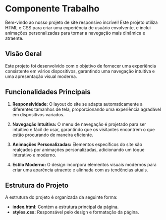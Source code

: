 # Componente Trabalho

Bem-vindo ao nosso projeto de site responsivo incrível! Este projeto utiliza HTML e CSS para criar uma experiência de usuário envolvente, e inclui animações personalizadas para tornar a navegação mais dinâmica e atraente.

## Visão Geral

Este projeto foi desenvolvido com o objetivo de fornecer uma experiência consistente em vários dispositivos, garantindo uma navegação intuitiva e uma apresentação visual moderna.

## Funcionalidades Principais

1. **Responsividade:** O layout do site se adapta automaticamente a diferentes tamanhos de tela, proporcionando uma experiência agradável em dispositivos variados.

2. **Navegação Intuitiva:** O menu de navegação é projetado para ser intuitivo e fácil de usar, garantindo que os visitantes encontrem o que estão procurando de maneira eficiente.

3. **Animações Personalizadas:** Elementos específicos do site são realçados por animações personalizadas, adicionando um toque interativo e moderno.

4. **Estilo Moderno:** O design incorpora elementos visuais modernos para criar uma aparência atraente e alinhada com as tendências atuais.

## Estrutura do Projeto

A estrutura do projeto é organizada da seguinte forma:

-   **index.html:** Contém a estrutura principal da página.
-   **styles.css:** Responsável pelo design e formatação da página.
